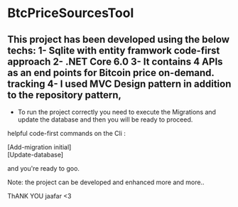 # BtcPriceSourcesTool

This project has been developed using the below techs:
1- Sqlite with entity framwork code-first approach
2- .NET Core 6.0 
3- It contains 4 APIs as an end points for Bitcoin price on-demand. tracking 
4- I used MVC Design pattern in addition to the repository pattern, 
--------------------------------------------------------

* To run the project correctly you need to execute the Migrations and update the database and then you will be ready to proceed.

helpful code-first commands on the Cli :

[Add-migration initial]\
[Update-database]

and you're ready to goo. 

Note: the project can be developed and enhanced more and more..

ThANK YOU jaafar <3

